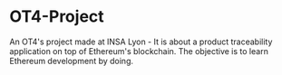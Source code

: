 # OT4-Project

An OT4's project made at INSA Lyon - It is about a product traceability application on top of Ethereum's blockchain. The objective is to learn Ethereum development by doing.